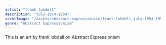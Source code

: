 ```yaml
---
artist: "frank lobdell"
description: "july-1954-1954"
coverImage: "/assets/abstract-expressionism/frank-lobdell_july-1954-1954.jpg"
genre: "Abstract Expressionism"
---
```

This is an art by frank lobdell on Abstract Expressionism

